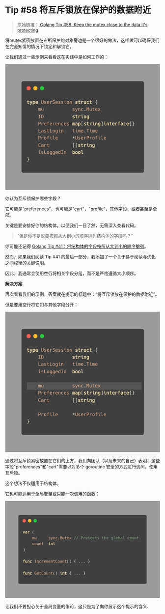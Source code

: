 # Tip #58 将互斥锁放在保护的数据附近

>  原始链接：[ Golang Tip #58: Keep the mutex close to the data it's protecting](https://twitter.com/func25/status/1771846725164216709)
>

将mutex紧密放置在它所保护的对象旁边是一个很好的做法，这样做可以确保我们在完全知情的情况下锁定和解锁它。

让我们通过一些示例来看看这在实践中是如何工作的：

![](./images/058/001.png)

你认为互斥锁保护哪些字段？

它可能是"preferences"，也可能是"cart"，"profile"，其他字段，或者甚至是全部。

关键是要安排好你的结构体，以便我们一目了然，无需深入查看代码。

> “但是你不是说要按照从大到小的顺序排列结构体的字段吗？”

你可能还记得 [Golang Tip #41：将结构体的字段按照从大到小的顺序排列](https://twitter.com/func25/status/1765371933053612110)。

然而，如果我们阅读 Tip #41 的最后一部分，我添加了一个关于易于阅读与优化之间权衡的关键说明。

因此，我通常会使用空行将相关字段分组，而不是严格遵循大小顺序。

**解决方案**

再次看看我们的示例，答案就在提示的标题中：“将互斥锁放在保护的数据附近”。

但是要用空行将它们与其他字段分开：

![](./images/058/002.png)

通过将互斥锁紧密放置在它们的上方，我们向团队（以及未来的自己）表明，这些字段"preferences"和"cart"需要以对多个 goroutine 安全的方式进行访问，使用互斥锁。

这个想法不仅适用于结构体。

它也可能适用于全局变量或只能一次调用的函数：

![](./images/058/003.png)

让我们不要担心关于全局变量的争论，这只是为了向你展示这个提示的含义.